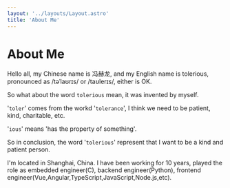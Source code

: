 ```yaml
---
layout: '../layouts/Layout.astro'
title: 'About Me'
---
```

# About Me

Hello all, my Chinese name is 冯赫龙, and my English name is tolerious, pronounced as /təˈlaʊrɪs/ or /taʊlerɪs/, either is OK.

So what about the word `tolerious`  mean, it was invented by myself.

'`toler`' comes from the workd '`tolerance`', I think we need to be patient, kind, charitable, etc.

'`ious`'  means 'has the property of something'.

So in conclusion, the word '`tolerious`' represent that I want to be a kind and patient person.

I'm located in Shanghai, China. I have been working for 10 years, played the role as embedded engineer(C), backend engineer(Python),
frontend engineer(Vue,Angular,TypeScript,JavaScript,Node.js,etc).